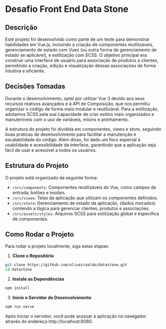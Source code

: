 # Desafio Front End Data Stone

## Descrição

Este projeto foi desenvolvido como parte de um teste para demonstrar habilidades em Vue.js, incluindo a criação de componentes reutilizáveis, gerenciamento de estado com Vuex (ou outra forma de gerenciamento de estado se aplicável), e estilização com SCSS. O objetivo principal era construir uma interface de usuário para associação de produtos a clientes, permitindo a criação, edição e visualização dessas associações de forma intuitiva e eficiente.

## Decisões Tomadas

Durante o desenvolvimento, optei por utilizar Vue 3 devido aos seus recursos reativos avançados e à API de Composição, que nos permitiu organizar o código de forma mais modular e reutilizável. Para a estilização, adotamos SCSS pela sua capacidade de criar estilos mais organizados e manuteníveis com o uso de variáveis, mixins e aninhamento.

A estrutura do projeto foi dividida em componentes, views e store, seguindo boas práticas de desenvolvimento para facilitar a manutenção e escalabilidade do código. Além disso, foi dado um foco especial à usabilidade e acessibilidade da interface, garantindo que a aplicação seja fácil de usar e acessível a todos os usuários.

## Estrutura do Projeto

O projeto está organizado da seguinte forma:

- `/src/components`: Componentes reutilizáveis do Vue, como campos de entrada, botões e modais.
- `/src/views`: Telas da aplicação que utilizam os componentes definidos.
- `/src/store`: Gerenciamento de estado da aplicação, (dados mocados) contendo a lógica para gerenciar clientes, produtos e associações.
- `/src/assets/styles`: Arquivos SCSS para estilização global e específica de componentes.

## Como Rodar o Projeto

Para rodar o projeto localmente, siga estas etapas:

1. **Clone o Repositório**

```bash
git clone https://github.com/oliveiraaldo/datastone.git
cd datastone
```

2. **Instale as Dependências**

```bash
npm install
```

3. **Inicie o Servidor de Desenvolvimento**

```bash
npm run serve
```

Após iniciar o servidor, você pode acessar a aplicação no navegador através do endereço http://localhost:8080.
